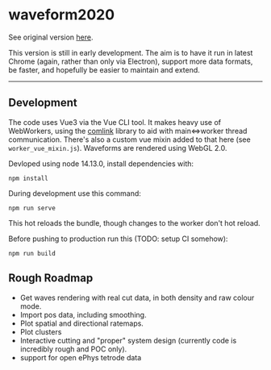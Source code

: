 # waveform2020

See original version [here](https://github.com/d1manson/waveform).

This version is still in early development. The aim is to have it run
in latest Chrome (again, rather than only via Electron), support more
data formats, be faster, and hopefully be easier to maintain and extend.

---

## Development

The code uses Vue3 via the Vue CLI tool. It makes heavy use of WebWorkers,
using the [comlink](https://github.com/GoogleChromeLabs/comlink) library to
aid with main<=>worker thread communication. There's also a custom vue mixin
added to that here (see `worker_vue_mixin.js`). Waveforms are rendered using
WebGL 2.0.

Devloped using node 14.13.0, install dependencies with:

```
npm install
```

During development use this command:

```
npm run serve
```

This hot reloads the bundle, though changes to the worker don't hot reload.

Before pushing to production run this (TODO: setup CI somehow):

```
npm run build
```

## Rough Roadmap

- Get waves rendering with real cut data, in both density and raw colour mode.
- Import pos data, including smoothing.
- Plot spatial and directional ratemaps.
- Plot clusters
- Interactive cutting and "proper" system design (currently code is incredibly rough and POC only).
- support for open ePhys tetrode data
